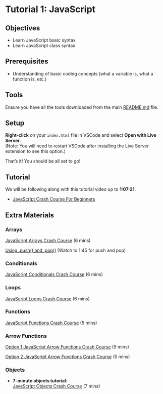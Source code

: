 # Tutorial 1: JavaScript

## Objectives
- Learn JavaScript basic syntax
- Learn JavaScript class syntax

## Prerequisites
- Understanding of basic coding concepts (what a variable is, what a function is, etc.)

## Tools
Ensure you have all the tools downloaded from the main [README.md](../README.md) file.

## Setup

**Right-click** on your `index.html` file in VSCode and select **Open with Live Server**.  
   (Note: You will need to restart VSCode after installing the Live Server extension to see this option.)

That’s it! You should be all set to go!

## Tutorial

We will be following along with this tutorial video up to **1:07:21**:

- [JavaScript Crash Course For Beginners](https://www.youtube.com/watch?v=hdI2bqOjy3c)

## Extra Materials

### Arrays
[JavaScript Arrays Crash Course](https://www.youtube.com/watch?v=oigfaZ5ApsM) (6 mins)
  
[Using .push() and .pop()](https://www.youtube.com/watch?v=0jKHTpZcrHY) (Watch to 1:45 for push and pop)

### Conditionals
[JavaScript Conditionals Crash Course](https://www.youtube.com/watch?v=IsG4Xd6LlsM&ab_channel=ProgrammingwithMosh) (6 mins)

### Loops
[JavaScript Loops Crash Course](https://www.youtube.com/watch?v=s9wW2PpJsmQ) (6 mins)

### Functions
[JavaScript Functions Crash Course](https://www.youtube.com/watch?v=PkZNo7MFNFg) (5 mins)

### Arrow Functions
[Option 1 JavaScript Arrow Functions Crash Course](https://www.youtube.com/watch?v=h33Srr5J9nY) (9 mins)

[Option 2 JavaScript Arrow Functions Crash Course](https://www.youtube.com/watch?v=mrHNSanmqQ4) (5 mins)

### Objects
- **7-minute objects tutorial**:  
[JavaScript Objects Crash Course](https://www.youtube.com/watch?v=O3iR-CIufKM) (7 mins)